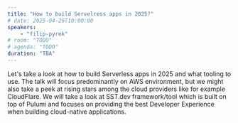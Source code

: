 ```yaml
---
title: "How to build Servelress apps in 2025?"
# date: 2025-04-29T10:00:00
speakers:
    - "filip-pyrek"
# room: "TODO"
# agenda: "TODO"
duration: "TBA"
---
```


Let's take a look at how to build Serverless apps in 2025 and what tooling to use. The talk will focus predominantly on AWS environment, but we might also take a peek at rising stars among the cloud providers like for example CloudFlare. We will take a look at SST.dev framework/tool which is built on top of Pulumi and focuses on providing the best Developer Experience when building cloud-native applications.
